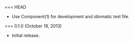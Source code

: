 === HEAD

* Use Component(1) for development and idiomatic test file.

=== 0.1.0 (October 19, 2013)

* Initial release.
